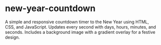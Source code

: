 # new-year-countdown
A simple and responsive countdown timer to the New Year using HTML, CSS, and JavaScript. Updates every second with days, hours, minutes, and seconds. Includes a background image with a gradient overlay for a festive design.
